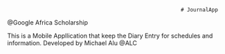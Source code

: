                                                             # JournalApp
@Google Africa Scholarship

This is a Mobile Appllication that keep the Diary Entry for schedules and information. Developed by Michael Alu @ALC
